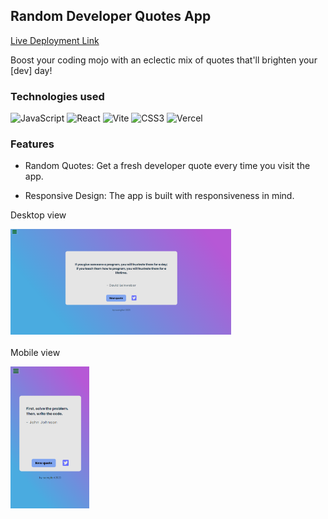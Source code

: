 ## Random Developer Quotes App

[Live Deployment Link](https://random-quote-machine-lac-ten.vercel.app/)

Boost your coding mojo with an eclectic mix of quotes that'll brighten your [dev] day!

<!-- The project implements a simple game logic where the player needs to roll the dice until all of them have the same value -->

### Technologies used

  ![JavaScript](https://img.shields.io/badge/javascript-%23323330.svg?style=for-the-badge&logo=javascript&logoColor=%23F7DF1E) ![React](https://img.shields.io/badge/react-%2320232a.svg?style=for-the-badge&logo=react&logoColor=%2361DAFB) ![Vite](https://img.shields.io/badge/vite-%23646CFF.svg?style=for-the-badge&logo=vite&logoColor=white) ![CSS3](https://img.shields.io/badge/css3-%231572B6.svg?style=for-the-badge&logo=css3&logoColor=white) ![Vercel](https://img.shields.io/badge/vercel-%23000000.svg?style=for-the-badge&logo=vercel&logoColor=white)
 <br>
 
### Features
* Random Quotes: Get a fresh developer quote every time you visit the app.  

* Responsive Design: The app is built with responsiveness in mind.

Desktop view <br>

<img SRC="https://raw.githubusercontent.com/suongfiori/random-quote-machine/main/src/assets/desktop.png" alt="desktop view" width="70%"> <br><br>
Mobile view <br>

<img src="https://raw.githubusercontent.com/suongfiori/random-quote-machine/main/src/assets/mobile.png" alt="mobile view" width="25%">

